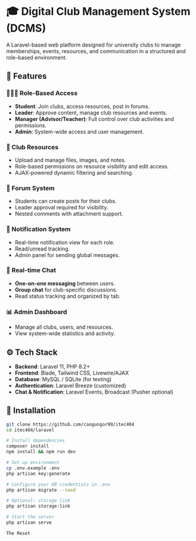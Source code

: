 # 🎓 Digital Club Management System (DCMS)

A Laravel-based web platform designed for university clubs to manage memberships, events, resources, and communication in a structured and role-based environment.

## 📌 Features

### 🧑‍🤝‍🧑 Role-Based Access
- **Student**: Join clubs, access resources, post in forums.
- **Leader**: Approve content, manage club resources and events.
- **Manager (Advisor/Teacher)**: Full control over club activities and permissions.
- **Admin**: System-wide access and user management.

### 📁 Club Resources
- Upload and manage files, images, and notes.
- Role-based permissions on resource visibility and edit access.
- AJAX-powered dynamic filtering and searching.

### 💬 Forum System
- Students can create posts for their clubs.
- Leader approval required for visibility.
- Nested comments with attachment support.

### 📢 Notification System
- Real-time notification view for each role.
- Read/unread tracking.
- Admin panel for sending global messages.

### 💬 Real-time Chat
- **One-on-one messaging** between users.
- **Group chat** for club-specific discussions.
- Read status tracking and organized by tab.

### 📊 Admin Dashboard
- Manage all clubs, users, and resources.
- View system-wide statistics and activity.

## ⚙️ Tech Stack

- **Backend**: Laravel 11, PHP 8.2+
- **Frontend**: Blade, Tailwind CSS, Livewire/AJAX
- **Database**: MySQL / SQLite (for testing)
- **Authentication**: Laravel Breeze (customized)
- **Chat & Notification**: Laravel Events, Broadcast (Pusher optional)

## 🚀 Installation

```bash
git clone https://github.com/cangungor99/itec404
cd itec404/laravel

# Install dependencies
composer install
npm install && npm run dev

# Set up environment
cp .env.example .env
php artisan key:generate

# Configure your DB credentials in .env
php artisan migrate --seed

# Optional: storage link
php artisan storage:link

# Start the server
php artisan serve

The Reset 